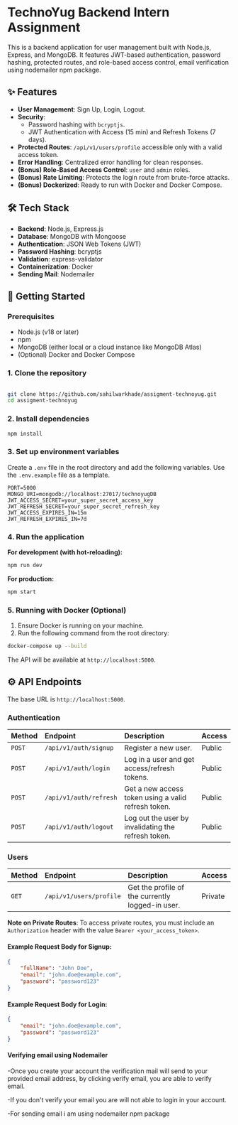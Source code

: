 # TechnoYug Backend Intern Assignment

This is a backend application for user management built with Node.js, Express, and MongoDB. It features JWT-based authentication, password hashing, protected routes, and role-based access control, email verification using nodemailer npm package.

## ✨ Features

-   **User Management**: Sign Up, Login, Logout.
-   **Security**:
    -   Password hashing with `bcryptjs`.
    -   JWT Authentication with Access (15 min) and Refresh Tokens (7 days).
-   **Protected Routes**: `/api/v1/users/profile` accessible only with a valid access token.
-   **Error Handling**: Centralized error handling for clean responses.
-   **(Bonus) Role-Based Access Control**: `user` and `admin` roles.
-   **(Bonus) Rate Limiting**: Protects the login route from brute-force attacks.
-   **(Bonus) Dockerized**: Ready to run with Docker and Docker Compose.

## 🛠️ Tech Stack

-   **Backend**: Node.js, Express.js
-   **Database**: MongoDB with Mongoose
-   **Authentication**: JSON Web Tokens (JWT)
-   **Password Hashing**: bcryptjs
-   **Validation**: express-validator
-   **Containerization**: Docker
-   **Sending Mail**: Nodemailer

## 🚀 Getting Started

### Prerequisites

-   Node.js (v18 or later)
-   npm
-   MongoDB (either local or a cloud instance like MongoDB Atlas)
-   (Optional) Docker and Docker Compose

### 1. Clone the repository

```bash

git clone https://github.com/sahilwarkhade/assigment-technoyug.git
cd assigment-technoyug

```

### 2. Install dependencies

```bash
npm install
```

### 3. Set up environment variables

Create a `.env` file in the root directory and add the following variables. Use the `.env.example` file as a template.

```env
PORT=5000
MONGO_URI=mongodb://localhost:27017/technoyugDB
JWT_ACCESS_SECRET=your_super_secret_access_key
JWT_REFRESH_SECRET=your_super_secret_refresh_key
JWT_ACCESS_EXPIRES_IN=15m
JWT_REFRESH_EXPIRES_IN=7d
```

### 4. Run the application

**For development (with hot-reloading):**

```bash
npm run dev
```

**For production:**

```bash
npm start
```

### 5. Running with Docker (Optional)

1.  Ensure Docker is running on your machine.
2.  Run the following command from the root directory:

```bash
docker-compose up --build
```

The API will be available at `http://localhost:5000`.

## ⚙️ API Endpoints

The base URL is `http://localhost:5000`.

### Authentication

| Method | Endpoint                   | Description                                        | Access  |
| :----- | :------------------------- | :------------------------------------------------- | :------ |
| `POST` | `/api/v1/auth/signup`      | Register a new user.                               | Public  |
| `POST` | `/api/v1/auth/login`       | Log in a user and get access/refresh tokens.       | Public  |
| `POST` | `/api/v1/auth/refresh`     | Get a new access token using a valid refresh token.| Public  |
| `POST` | `/api/v1/auth/logout`      | Log out the user by invalidating the refresh token.| Public  |

### Users

| Method | Endpoint                | Description                                          | Access  |
| :----- | :---------------------- | :--------------------------------------------------- | :------ |
| `GET`  | `/api/v1/users/profile` | Get the profile of the currently logged-in user.     | Private |

**Note on Private Routes**: To access private routes, you must include an `Authorization` header with the value `Bearer <your_access_token>`.

#### Example Request Body for Signup:
```json
{
    "fullName": "John Doe",
    "email": "john.doe@example.com",
    "password": "password123"
}
```

#### Example Request Body for Login:
```json
{
    "email": "john.doe@example.com",
    "password": "password123"
}
```

#### Verifying email using Nodemailer
-Once you create your account the verification mail will send to your provided email address, by clicking verify email, you are able to verify email. 

-If you don't verify your email you are will not able to login in your account.

-For sending email i am using nodemailer npm package